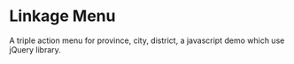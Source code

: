 # Linkage Menu
A triple action menu for province, city, district, a javascript demo which use jQuery library.
